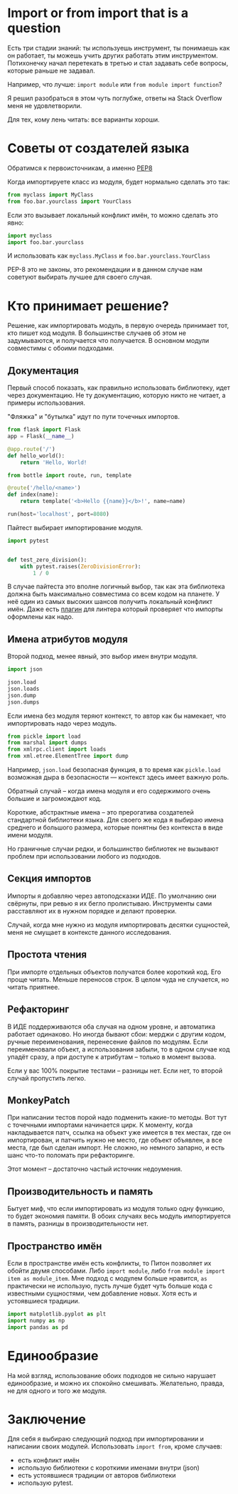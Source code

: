 # Import or from import that is a question

Есть три стадии знаний: ты используешь инструмент, 
ты понимаешь как он работает, ты можешь учить других работать этим инструментом.
Потихонечку начал перетекать в третью и стал задавать себе вопросы, которые раньше не задавал.

Например, что лучше: `import module` или `from module import function`?

Я решил разобраться в этом чуть поглубже, ответы на Stack Overflow меня не удовлетворили.

Для тех, кому лень читать: все варианты хороши.

# Советы от создателей языка 
Обратимся к первоисточникам, а именно [PEP8](https://www.python.org/dev/peps/pep-0008/#imports)

Когда импортируете класс из модуля, будет нормально сделать это так:
```python
from myclass import MyClass
from foo.bar.yourclass import YourClass
```

Если это вызывает локальный конфликт имён, то можно сделать это явно:
```python
import myclass
import foo.bar.yourclass
```
И использовать как `myclass.MyClass` и `foo.bar.yourclass.YourClass`

PEP-8 это не законы, это рекомендации и в данном случае нам советуют выбирать лучшее для своего случая.

# Кто принимает решение?

Решение, как импортировать модуль, в первую очередь принимает тот, кто пишет код модуля.
В большинстве случаев об этом не задумываются, и получается что получается. 
В основном модули совместимы с обоими подходами. 

## Документация

Первый способ показать, как правильно использовать библиотеку, идет через документацию.
Не ту документацию, которую никто не читает, а примеры использования. 

"Фляжка" и "бутылка" идут по пути точечных импортов.
```python
from flask import Flask
app = Flask(__name__)

@app.route('/')
def hello_world():
    return 'Hello, World!
```

```python
from bottle import route, run, template

@route('/hello/<name>')
def index(name):
    return template('<b>Hello {{name}}</b>!', name=name)

run(host='localhost', port=8080)
```

Пайтест выбирает импортирование модуля.
```python
import pytest


def test_zero_division():
    with pytest.raises(ZeroDivisionError):
        1 / 0
```
В случае пайтеста это вполне логичный выбор, так как эта библиотека должна быть максимально совместима со всем кодом на планете.
У неё один из самых высоких шансов получить локальный конфликт имён.
Даже есть [плагин](https://github.com/m-burst/flake8-pytest-style/blob/v1.3.0/docs/rules/PT013.md)
для линтера который проверяет что импорты оформлены как надо.

## Имена атрибутов модуля

Второй подход, менее явный, это выбор имен внутри модуля.
```python
import json

json.load
json.loads
json.dump
json.dumps
```

Если имена без модуля теряют контекст, 
то автор как бы намекает, что импортировать надо через модуль.
```python
from pickle import load
from marshal import dumps
from xmlrpc.client import loads
from xml.etree.ElementTree import dump
```
Например, `json.load` безопасная функция, в то время как `pickle.load` возможная дыра в безопасности — контекст здесь имеет важную роль.
  

Обратный случай – когда имена модуля и его содержимого очень большие и загромождают код.

Короткие, абстрактные имена – это прерогатива создателей стандартной библиотеки языка.
Для своего же кода я выбираю имена среднего и большого размера, которые понятны без контекста в виде имени модуля.

Но граничные случаи редки, и большинство библиотек не вызывают проблем при использовании любого из подходов.

## Секция импортов
Импорты я добавляю через автоподсказки ИДЕ. 
По умолчанию они свёрнуты, при ревью я их бегло пролистываю.
Инструменты сами расставляют их в нужном порядке и делают проверки.

Случай, когда мне нужно из модуля импортировать десятки сущностей, меня не смущает в контексте данного исследования.

## Простота чтения 
При импорте отдельных объектов получатся более короткий код. Его проще читать. Меньше переносов строк.
В целом чуда не случается, но читать приятнее.

## Рефакторинг
В ИДЕ поддерживаются оба случая на одном уровне, и автоматика работает одинаково. 
Но иногда бывают сбои: мерджи с другим кодом, ручные переименования, перенесение файлов по модулям.
Если переименовали объект, а использования забыли, то в одном случае код упадёт сразу,
а при доступе к атрибутам – только в момент вызова.

Если у вас 100% покрытие тестами – разницы нет. Если нет, то второй случай пропустить легко.

## MonkeyPatch 
При написании тестов порой надо подменить какие-то методы. 
Вот тут c точечными импортами начинается цирк. 
К моменту, когда накладывается патч, ссылка на объект уже имеется в тех местах, где он импортирован,
и патчить нужно не место, где объект объявлен, а все места, где был сделан импорт.
Не сложно, но немного запарно, и есть шанс что-то поломать при рефакторинге.

Этот момент – достаточно частый источник недоумения. 

## Производительность и память
Бытует миф, что если импортировать из модуля только одну функцию, то будет экономия памяти.
В обоих случаях весь модуль импортируется в память, разницы в производительности нет.

## Пространство имён
Если в пространстве имён есть конфликты, то Питон позволяет их обойти двумя способами.
Либо `import module`, либо `from module import item as module_item`. 
Мне подход с модулем больше нравится, `as` практически не использую, 
пусть лучше будет чуть больше кода с известными сущностями, чем добавление новых. Хотя есть и устоявшиеся традиции.
```python
import matplotlib.pyplot as plt
import numpy as np
import pandas as pd
```

# Единообразие
На мой взгляд, использование обоих подходов не сильно нарушает единообразие, и можно их спокойно смешивать.
Желательно, правда, не для одного и того же модуля.

# Заключение
Для себя я выбираю следующий подход при импортировании и написании своих модулей. 
Использовать `import from`, кроме случаев:
 - есть конфликт имён
 - использую библиотеки с короткими именами внутри (json)
 - есть устоявшиеся традиции от авторов библиотеки 
 - использую pytest.  
